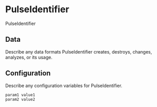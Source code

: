 # PulseIdentifier

PulseIdentifier

## Data

Describe any data formats PulseIdentifier creates, destroys, changes, analyzes, or its usage.




## Configuration

Describe any configuration variables for PulseIdentifier.

```
param1 value1
param2 value2
```
